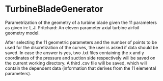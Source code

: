 # TurbineBladeGenerator
Parametrization of the geometry of a turbine blade given the 11 parameters as given in: L.J. Pritchard: An eleven parameter axial turbine airfoil geometry model.

After selecting the 11 geometric parameters and the number of points to be used for the discretization of the curves, the user is asked if data should be saved. In case the answer is yes, two .txt files containing the x and y coordinates of the pressure and suction side respectively will be saved on the current working directory. A third .csv file will be saved, which will contain the dependent data (information that derives from the 11 elemental parameters).
